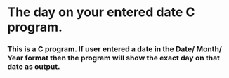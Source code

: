 # The day on your entered date C program.

 <h3>This is a C program.
 If user entered a date in the Date/ Month/ Year format then the program will show the exact day on that date as output.</h3>

















